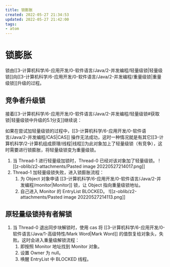 ```yaml
---
title: 锁膨胀
created: 2022-05-27 21:34:53
updated: 2022-05-27 21:42:00
tags: 
- atom
---
```

# 锁膨胀

锁由[[3-计算机科学/6-应用开发/0-软件语言/Java/2-并发编程/轻量级锁|轻量级锁]]向[[3-计算机科学/6-应用开发/0-软件语言/Java/2-并发编程/重量级锁|重量级锁]]升级的过程。

## 竞争者升级锁

接着[[3-计算机科学/6-应用开发/0-软件语言/Java/2-并发编程/轻量级锁#获取锁|轻量级锁中升级的5.1分支]]继续说：

如果在尝试加轻量级锁的过程中，[[3-计算机科学/6-应用开发/0-软件语言/Java/2-并发编程/CAS|CAS]] 操作无法成功，这时一种情况就是有其它[[3-计算机科学/2-计算机组成原理/线程|线程]]为此对象加上了轻量级锁（有竞争），这时需要进行锁膨胀，将轻量级锁变为重量级锁。

1. 当 Thread-1 进行轻量级加锁时，Thread-0 已经对该对象加了轻量级锁。
![[z-oblib/z2-attachments/Pasted image 20220527214017.png]]
2. Thread-1 加轻量级锁失败，进入锁膨胀流程：
	1. 为 Object 对象申请 [[3-计算机科学/6-应用开发/0-软件语言/Java/2-并发编程/monitor|Monitor]] 锁，让 Object 指向重量级锁地址。
	2. 自己进入 Monitor 的 EntryList BLOCKED。
	![[z-oblib/z2-attachments/Pasted image 20220527214113.png]]


## 原轻量级锁持有者解锁

1. 当 Thread-0 退出同步块解锁时，使用 cas 将 [[3-计算机科学/6-应用开发/0-软件语言/Java/1-高级特性/Mark Word|Mark Word]] 的值恢复给对象头，失败。这时会进入重量级解锁流程：
	1. 即按照 Monitor 地址找到 Monitor 对象。
	2. 设置 Owner 为 null。
	3. 唤醒 EntryList 中 BLOCKED 线程。